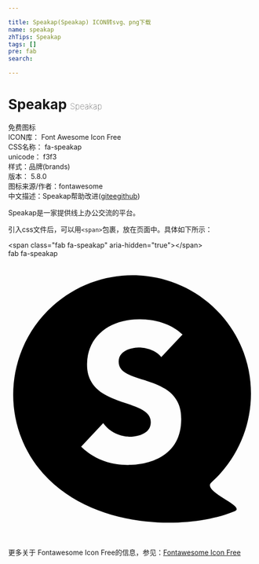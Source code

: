 ```yaml
---

title: Speakap(Speakap) ICON转svg、png下载
name: speakap
zhTips: Speakap
tags: []
pre: fab
search: 

---
```


# Speakap  <small style="font-size: 60%;font-weight: 100">Speakap</small>


<div class="detail-page">
<p>
<span><span class="badge-success badge">免费图标</span> </span>
<br/>
<span>
ICON库：
<span class="badge-secondary badge">Font Awesome Icon Free</span> 
</span>
<br/>
<span>
CSS名称：
<span class="badge-secondary badge">fa-speakap</span> 
</span>
<br/>
<span>
unicode：
<span class="badge-secondary badge">f3f3</span> 
<copy-btn content='f3f3' btn-title=""></copy-btn>
<copy-btn :content='String.fromCodePoint(parseInt("f3f3", 16))' btn-title="复制U"></copy-btn>
</span><br/><span>样式：<span class="badge-light badge">品牌(brands)</span></span>
<br/>
<span>
版本：
<span class="badge-secondary badge">5.8.0</span> 
</span>
<br/>
<span>图标来源/作者：<span class="badge-light badge">fontawesome</span></span> 
<br/>
<span class="zh-detail">中文描述：<span class="badge-primary badge">Speakap</span><span class="help-link"><span>帮助改进</span>(<a href="https://gitee.com/liuwave/icon-helper/edit/master/json/fontawesome/brands/speakap.json" target="_blank" rel="noopener noreferrer">gitee</a><a href="https://github.com/liuwave/icon-helper/edit/master/json/fontawesome/brands/speakap.json" target="_blank" rel="noopener noreferrer">github</a></span>)</span><br/>
</p>
</div><div class="description description alert alert-light">Speakap是一家提供线上办公交流的平台。</div>
<div class="alert alert-dark">
  <i class="fab fa-speakap fa-xs"></i>
  <i class="fab fa-speakap fa-sm"></i>
  <i class="fab fa-speakap fa-lg"></i>
  <i class="fab fa-speakap fa-2x"></i>
  <i class="fab fa-speakap fa-3x"></i>
  <i class="fab fa-speakap fa-5x"></i>
  <i class="fab fa-speakap fa-7x"></i>
</div>
<div>
  <p>引入css文件后，可以用<code>&lt;span&gt;</code>包裹，放在页面中。具体如下所示：    
  </p>
  <div class="alert alert-primary" style="font-size: 14px">
    &lt;span class="fab fa-speakap" aria-hidden="true"&gt;&lt;/span&gt;
    <copy-btn content='<span class="fab fa-speakap" aria-hidden="true"></span>'></copy-btn>
  </div>
  <div class="alert alert-secondary">
    <i class="fab fa-speakap"
    style="font-size: 24px"
    aria-hidden="true"></i> fab fa-speakap
    <copy-btn content="fab fa-speakap" btn-title="复制图标名称"></copy-btn>
  </div>
</div>
<div id="svg" class="svg-wrap">
<svg xmlns="http://www.w3.org/2000/svg" viewBox="0 0 448 512"><path d="M64 391.78C-15.41 303.59-8 167.42 80.64 87.64s224.8-73 304.21 15.24 72 224.36-16.64 304.14c-18.74 16.87 64 43.09 42 52.26-82.06 34.21-253.91 35-346.23-67.5zm213.31-211.6l38.5-40.86c-9.61-8.89-32-26.83-76.17-27.6-52.33-.91-95.86 28.3-96.77 80-.2 11.33.29 36.72 29.42 54.83 34.46 21.42 86.52 21.51 86 52.26-.37 21.28-26.42 25.81-38.59 25.6-3-.05-30.23-.46-47.61-24.62l-40 42.61c28.16 27 59 32.62 83.49 33.05 10.23.18 96.42.33 97.84-81 .28-15.81-2.07-39.72-28.86-56.59-34.36-21.64-85-19.45-84.43-49.75.41-23.25 31-25.37 37.53-25.26.43 0 26.62.26 39.62 17.37z"/></svg>
</div>
<detail full-name='fa-speakap'></detail>
    
<div><p>更多关于  Fontawesome Icon Free的信息，参见：<a target="_blank" href="https://iconhelper.cn/fontawesome.html">Fontawesome Icon Free</a>
</p></div>
